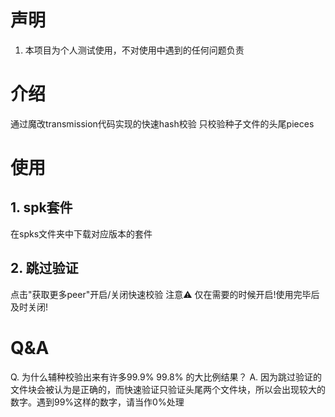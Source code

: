 # 声明
1. 本项目为个人测试使用，不对使用中遇到的任何问题负责
# 介绍
通过魔改transmission代码实现的快速hash校验
只校验种子文件的头尾pieces
# 使用
## 1. spk套件
在spks文件夹中下载对应版本的套件
## 2. 跳过验证
点击"获取更多peer"开启/关闭快速校验 注意⚠️ 仅在需要的时候开启!使用完毕后及时关闭!

# Q&A
Q. 为什么辅种校验出来有许多99.9% 99.8% 的大比例结果？
A. 因为跳过验证的文件块会被认为是正确的，而快速验证只验证头尾两个文件块，所以会出现较大的数字。遇到99%这样的数字，请当作0%处理

